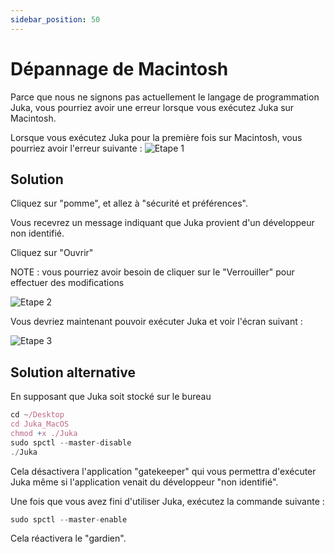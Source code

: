 ```yaml
---
sidebar_position: 50
---
```


# Dépannage de Macintosh

Parce que nous ne signons pas actuellement le langage de programmation Juka, vous pourriez avoir une erreur lorsque vous exécutez Juka sur Macintosh.

Lorsque vous exécutez Juka pour la première fois sur Macintosh, vous pourriez avoir l'erreur suivante : ![Etape 1](/img/macintosh/cannotbeopened.png)


## Solution

Cliquez sur "pomme", et allez à "sécurité et préférences".

Vous recevrez un message indiquant que Juka provient d'un développeur non identifié.

Cliquez sur "Ouvrir"

NOTE : vous pourriez avoir besoin de cliquer sur le "Verrouiller" pour effectuer des modifications

![Etape 2](/img/macintosh/openanyway.png)


Vous devriez maintenant pouvoir exécuter Juka et voir l'écran suivant :

![Etape 3](/img/macintosh/final.png)

## Solution alternative

En supposant que Juka soit stocké sur le bureau
```jsx
cd ~/Desktop
cd Juka_MacOS
chmod +x ./Juka
sudo spctl --master-disable
./Juka
```

Cela désactivera l'application "gatekeeper" qui vous permettra d'exécuter Juka même si l'application venait du développeur "non identifié".

Une fois que vous avez fini d'utiliser Juka, exécutez la commande suivante :

```jsx
sudo spctl --master-enable
```
Cela réactivera le "gardien".


